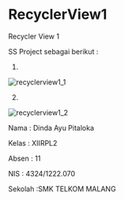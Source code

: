 # RecyclerView1

Recycler View 1

SS Project sebagai berikut :

1. 

![recyclerview1_1](https://cloud.githubusercontent.com/assets/22735243/20253050/47a6656a-aa5a-11e6-83f4-be73968b3a2c.PNG)

2.

![recyclerview1_2](https://cloud.githubusercontent.com/assets/22735243/20253051/47a6da4a-aa5a-11e6-8d5c-0dee38046b77.PNG)






Nama : Dinda Ayu Pitaloka

Kelas : XIIRPL2

Absen : 11

NIS : 4324/1222.070

Sekolah :SMK TELKOM MALANG
